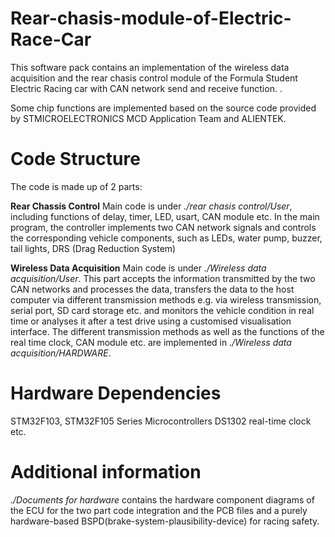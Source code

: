 # Rear-chasis-module-of-Electric-Race-Car
This software pack contains an implementation of the wireless data acquisition and the rear chasis control module of the Formula Student Electric Racing car with CAN network send and receive function.
. 

Some chip functions are implemented based on the source code provided by STMICROELECTRONICS MCD Application Team and ALIENTEK.


# Code Structure
The code is made up of 2 parts:

**Rear Chassis Control**
Main code is under *./rear chasis control/User*, including functions of delay, timer, LED, usart, CAN module etc. In the main program, the controller implements two CAN network signals and controls the corresponding vehicle components, such as LEDs, water pump, buzzer, tail lights, DRS (Drag Reduction System)

**Wireless Data Acquisition**
Main code is under *./Wireless data acquisition/User*. This part accepts the information transmitted by the two CAN networks and processes the data, transfers the data to the host computer via different transmission methods e.g. via wireless transmission, serial port, SD card storage etc. and monitors the vehicle condition in real time or analyses it after a test drive using a customised visualisation interface. The different transmission methods as well as the functions of the real time clock, CAN module etc. are implemented in *./Wireless data acquisition/HARDWARE*.

# Hardware Dependencies
STM32F103, STM32F105 Series Microcontrollers
DS1302 real-time clock
etc.

# Additional information
*./Documents for hardware* contains the hardware component diagrams of the ECU for the two part code integration and the PCB files and a purely hardware-based BSPD(brake-system-plausibility-device) for racing safety.
